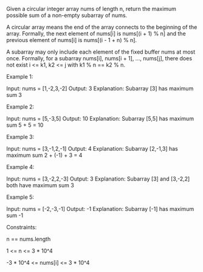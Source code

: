 Given a circular integer array nums of length n, return the maximum possible sum of a non-empty subarray of nums.

A circular array means the end of the array connects to the beginning of the array. Formally, the next element of nums[i] is nums[(i + 1) % n] and the previous element of nums[i] is nums[(i - 1 + n) % n].

A subarray may only include each element of the fixed buffer nums at most once. Formally, for a subarray nums[i], nums[i + 1], ..., nums[j], there does not exist i <= k1, k2 <= j with k1 % n == k2 % n.

 

Example 1:

Input: nums = [1,-2,3,-2]
Output: 3
Explanation: Subarray [3] has maximum sum 3

Example 2:

Input: nums = [5,-3,5]
Output: 10
Explanation: Subarray [5,5] has maximum sum 5 + 5 = 10

Example 3:

Input: nums = [3,-1,2,-1]
Output: 4
Explanation: Subarray [2,-1,3] has maximum sum 2 + (-1) + 3 = 4

Example 4:

Input: nums = [3,-2,2,-3]
Output: 3
Explanation: Subarray [3] and [3,-2,2] both have maximum sum 3

Example 5:

Input: nums = [-2,-3,-1]
Output: -1
Explanation: Subarray [-1] has maximum sum -1
 

Constraints:

n == nums.length

1 <= n <= 3 * 10^4

-3 * 10^4 <= nums[i] <= 3 * 10^4
